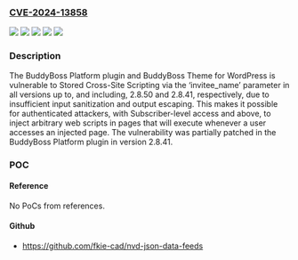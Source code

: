 ### [CVE-2024-13858](https://cve.mitre.org/cgi-bin/cvename.cgi?name=CVE-2024-13858)
![](https://img.shields.io/static/v1?label=Product&message=BuddyBoss%20Platform&color=blue)
![](https://img.shields.io/static/v1?label=Product&message=BuddyBoss%20Theme&color=blue)
![](https://img.shields.io/static/v1?label=Version&message=*%3C%3D%202.8.41%20&color=brighgreen)
![](https://img.shields.io/static/v1?label=Version&message=*%3C%3D%202.8.50%20&color=brighgreen)
![](https://img.shields.io/static/v1?label=Vulnerability&message=CWE-79%20Improper%20Neutralization%20of%20Input%20During%20Web%20Page%20Generation%20('Cross-site%20Scripting')&color=brighgreen)

### Description

The BuddyBoss Platform plugin and BuddyBoss Theme for WordPress is vulnerable to Stored Cross-Site Scripting via the ‘invitee_name’ parameter in all versions up to, and including, 2.8.50 and 2.8.41, respectively, due to insufficient input sanitization and output escaping. This makes it possible for authenticated attackers, with Subscriber-level access and above, to inject arbitrary web scripts in pages that will execute whenever a user accesses an injected page. The vulnerability was partially patched in the BuddyBoss Platform plugin in version 2.8.41.

### POC

#### Reference
No PoCs from references.

#### Github
- https://github.com/fkie-cad/nvd-json-data-feeds


